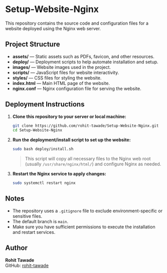 # Setup-Website-Nginx

This repository contains the source code and configuration files for a website deployed using the Nginx web server.

## Project Structure

- **assets/** — Static assets such as PDFs, favicon, and other resources.
- **deploy/** — Deployment scripts to help automate installation and setup.
- **images/** — Website images used in the project.
- **scripts/** — JavaScript files for website interactivity.
- **styles/** — CSS files for styling the website.
- **index.html** — Main HTML page of the website.
- **nginx.conf** — Nginx configuration file for serving the website.

## Deployment Instructions

1. **Clone this repository to your server or local machine:**

   ```bash
   git clone https://github.com/rohit-tawade/Setup-Website-Nginx.git
   cd Setup-Website-Nginx
   ```

2. **Run the deployment/install script to set up the website:**

   ```bash
   sudo bash deploy/install.sh
   ```

   > This script will copy all necessary files to the Nginx web root (usually `/usr/share/nginx/html/`) and configure Nginx as needed.

3. **Restart the Nginx service to apply changes:**

   ```bash
   sudo systemctl restart nginx
   ```

## Notes

* The repository uses a `.gitignore` file to exclude environment-specific or sensitive files.
* The default branch is `main`.
* Make sure you have sufficient permissions to execute the installation and restart services.

## Author

**Rohit Tawade**  
GitHub: [rohit-tawade](https://github.com/rohit-tawade)
